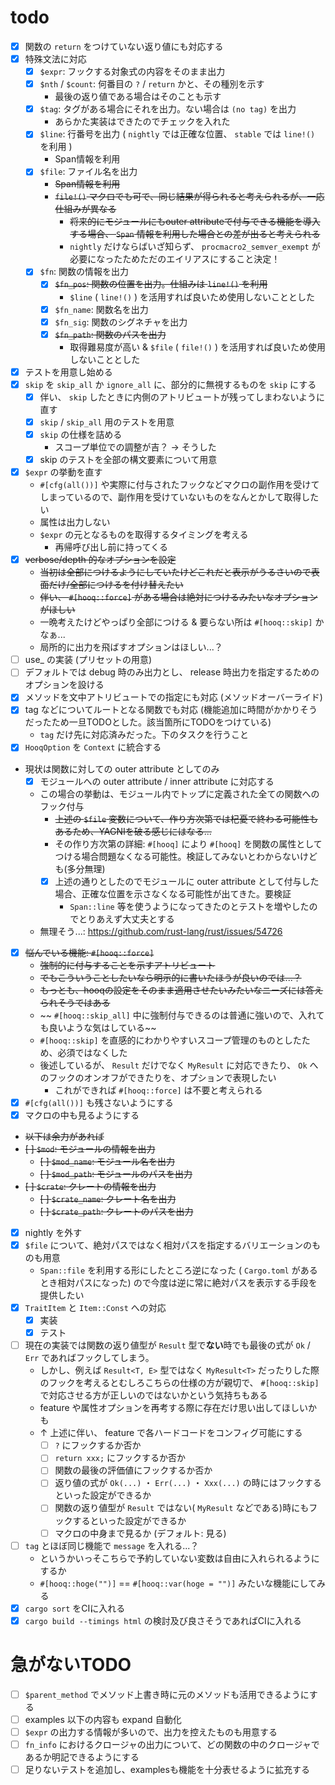 # todo

- [x] 関数の `return` をつけていない返り値にも対応する
- [x] 特殊文法に対応
  - [x] `$expr`: フックする対象式の内容をそのまま出力
  - [x] `$nth` / `$count`: 何番目の `?` / `return` かと、その種別を示す
    - 最後の返り値である場合はそのことも示す
  - [x] `$tag`: タグがある場合にそれを出力。ない場合は `(no tag)` を出力
    - あらかた実装はできたのでチェックを入れた
  - [x] `$line`: 行番号を出力 ( `nightly` では正確な位置、 `stable` では `line!()` を利用 )
    - Span情報を利用
  - [x] `$file`: ファイル名を出力
    - ~~Span情報を利用~~
    - ~~`file!()` マクロでも可で、同じ結果が得られると考えられるが、一応仕組みが異なる~~
      - ~~将来的にモジュールにもouter attributeで付与できる機能を導入する場合、 `Span` 情報を利用した場合との差が出ると考えられる~~
      - `nightly` だけならばいざ知らず、 `procmacro2_semver_exempt` が必要になったためただのエイリアスにすること決定！
  - [x] `$fn`: 関数の情報を出力
    - [x] ~~`$fn_pos`: 関数の位置を出力。仕組みは `line!()` を利用~~
      - `$line` ( `line!()` ) を活用すれば良いため使用しないこととした
    - [x] `$fn_name`: 関数名を出力
    - [x] `$fn_sig`: 関数のシグネチャを出力
    - [x] ~~`$fn_path`: 関数のパスを出力~~
      - 取得難易度が高い & `$file` ( `file!()` ) を活用すれば良いため使用しないこととした
- [x] テストを用意し始める
- [x] `skip` を `skip_all` か `ignore_all` に、部分的に無視するものを `skip` にする
  - [x] 伴い、 `skip` したときに内側のアトリビュートが残ってしまわないように直す
  - [x] `skip` / `skip_all` 用のテストを用意
  - [x] `skip` の仕様を詰める
    - スコープ単位での調整が吉？ -> そうした
  - [x] skip のテストを全部の構文要素について用意
- [x] `$expr` の挙動を直す
  - `#[cfg(all())]` や実際に付与されたフックなどマクロの副作用を受けてしまっているので、副作用を受けていないものをなんとかして取得したい
  - 属性は出力しない
  - `$expr` の元となるものを取得するタイミングを考える
    - 再帰呼び出し前に持ってくる
- [x] ~~verbose/depth 的なオプションを設定~~
  - ~~当初は全部につけるようにしていたけどこれだと表示がうるさいので表面だけ/全部につけるを付け替えたい~~
  - ~~伴い、 `#[hooq::force]` がある場合は絶対につけるみたいなオプションがほしい~~
  - 一晩考えたけどやっぱり全部につける & 要らない所は `#[hooq::skip]` かなぁ...
  - 局所的に出力を飛ばすオプションはほしい...？
- [ ] use_ の実装 (プリセットの用意)
- [ ] デフォルトでは debug 時のみ出力とし、 release 時出力を指定するためのオプションを設ける
- [x] メソッドを文中アトリビュートでの指定にも対応 (メソッドオーバーライド)
- [x] tag などについてルートとなる関数でも対応 (機能追加に時間がかかりそうだったため一旦TODOとした。該当箇所にTODOをつけている)
  - `tag` だけ先に対応済みだった。下のタスクを行うこと
- [x] `HooqOption` を `Context` に統合する
- 現状は関数に対しての outer attribute としてのみ
  - [x] モジュールへの outer attribute / inner attribute に対応する
  - この場合の挙動は、モジュール内でトップに定義された全ての関数へのフック付与
    - ~~上述の `$file` 変数について、作り方次第では杞憂で終わる可能性もあるため、YAGNIを破る感じにはなる...~~
    - その作り方次第の詳細: `#[hooq]` により `#[hooq]` を関数の属性としてつける場合問題なくなる可能性。検証してみないとわからないけども(多分無理)
    - [x] 上述の通りとしたのでモジュールに outer attribute として付与した場合、正確な位置を示さなくなる可能性が出てきた。要検証
      - `Span::line` 等を使うようになってきたのとテストを増やしたのでとりあえず大丈夫とする
  - 無理そう...: https://github.com/rust-lang/rust/issues/54726
- [x] ~~悩んでいる機能: `#[hooq::force]`~~
  - ~~強制的に付与することを示すアトリビュート~~
  - ~~でもこういうことしたいなら明示的に書いたほうが良いのでは...？~~
  - ~~もっとも、hooqの設定をそのまま適用させたいみたいなニーズには答えられそうではある~~
  - ~~ `#[hooq::skip_all]` 中に強制付与できるのは普通に強いので、入れても良いような気はしている~~
  - `#[hooq::skip]` を直感的にわかりやすいスコープ管理のものとしたため、必須ではなくした
  - 後述しているが、 `Result` だけでなく `MyResult` に対応できたり、 `Ok` へのフックのオンオフができたりを、オプションで表現したい
    - これができれば `#[hooq::force]` は不要と考えられる
- [x] `#[cfg(all())]` も残さないようにする
- [x] マクロの中も見るようにする
- ~~以下は余力があれば~~
- ~~[ ] `$mod`: モジュールの情報を出力~~
  - ~~[ ] `$mod_name`: モジュール名を出力~~
  - ~~[ ] `$mod_path`: モジュールのパスを出力~~
- ~~[ ] `$crate`: クレートの情報を出力~~
  - ~~[ ] `$crate_name`: クレート名を出力~~
  - ~~[ ] `$crate_path`: クレートのパスを出力~~
- [x] nightly を外す
- [x] `$file` について、絶対パスではなく相対パスを指定するバリエーションのものも用意
  - `Span::file` を利用する形にしたところ逆になった ( `Cargo.toml` があるとき相対パスになった) ので今度は逆に常に絶対パスを表示する手段を提供したい
- [x] `TraitItem` と `Item::Const` への対応
  - [x] 実装
  - [x] テスト
- [ ] 現在の実装では関数の返り値型が `Result` 型で**ない**時でも最後の式が `Ok` / `Err` であればフックしてしまう。
  - しかし、例えば `Result<T, E>` 型ではなく `MyResult<T>` だったりした際のフックを考えるとむしろこちらの仕様の方が親切で、 `#[hooq::skip]` で対応させる方が正しいのではないかという気持ちもある
  - feature や属性オプションを再考する際に存在だけ思い出してほしいかも
  - ↑ 上述に伴い、 feature で各ハードコードをコンフィグ可能にする
    - [ ] `?` にフックするか否か
    - [ ] `return xxx;` にフックするか否か
    - [ ] 関数の最後の評価値にフックするか否か
    - [ ] 返り値の式が `Ok(...)` ・ `Err(...)` ・ `Xxx(...)` の時にはフックするといった設定ができるか
    - [ ] 関数の返り値型が `Result` ではない( `MyResult` などである)時にもフックするといった設定ができるか
    - [ ] マクロの中身まで見るか (デフォルト: 見る)
- [ ] `tag` とほぼ同じ機能で `message` を入れる...？
  - というかいっそこちらで予約していない変数は自由に入れられるようにするか
  - `#[hooq::hoge("")]` == `#[hooq::var(hoge = "")]` みたいな機能にしてみる
- [x] `cargo sort` をCIに入れる
- [x] `cargo build --timings html` の検討及び良さそうであればCIに入れる

# 急がないTODO

- [ ] `$parent_method` でメソッド上書き時に元のメソッドも活用できるようにする
- [ ] examples 以下の内容も expand 自動化
- [ ] `$expr` の出力する情報が多いので、出力を控えたものも用意する
- [ ] `fn_info` におけるクロージャの出力について、どの関数の中のクロージャであるか明記できるようにする
- [ ] 足りないテストを追加し、examplesも機能を十分表せるように拡充する
